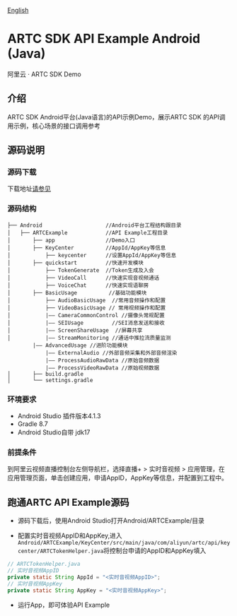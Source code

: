 [English](README_English.md)

# ARTC SDK API Example Android (Java)
阿里云 · ARTC SDK Demo

## 介绍
ARTC SDK Android平台(Java语言)的API示例Demo，展示ARTC SDK 的API调用示例，核心场景的接口调用参考

## 源码说明

### 源码下载
下载地址[请参见](https://github.com/MediaBox-Demos/amdemos-artc/tree/main/Android)

### 源码结构
```
├── Android       		       //Android平台工程结构跟目录
│   ├── ARTCExample            //API Example工程目录
│       ├── app                //Demo入口
│       ├── KeyCenter          //AppId/AppKey等信息
│           ├── keycenter      //设置AppId/AppKey等信息
│       ├── quickstart         //快速开发模块
│           ├── TokenGenerate  //Token生成及入会
│           ├── VideoCall      //快速实现音视频通话
│           ├── VoiceChat      //快速实现语聊房
│       ├── BasicUsage          //基础功能模块
│           ├── AudioBasicUsage  //常用音频操作和配置
│           ├── VideoBasicUsage // 常用视频操作和配置
│           |—— CameraCommonControl //摄像头常规配置
│           |—— SEIUsage         //SEI消息发送和接收
│           |—— ScreenShareUsage  //屏幕共享
│           |—— StreamMonitoring //通话中推拉流质量监测  
        |—— AdvancedUsage //进阶功能模块
            |—— ExternalAudio //外部音频采集和外部音频渲染
            |—— ProcessAudioRawData //原始音频数据
            |—— ProcessVideoRawData //原始视频数据
│       ├── build.gradle  
│       └── settings.gradle

```

### 环境要求
- Android Studio 插件版本4.1.3
- Gradle 8.7
- Android Studio自带 jdk17

### 前提条件
到阿里云视频直播控制台左侧导航栏，选择直播+ > 实时音视频 > 应用管理，在应用管理页面，单击创建应用，申请AppID，AppKey等信息，并配置到工程中。


## 跑通ARTC API Example源码
- 源码下载后，使用Android Studio打开Android/ARTCExample/目录

- 配置实时音视频AppID和AppKey,进入`Android/ARTCExample/KeyCenter/src/main/java/com/aliyun/artc/api/keycenter/ARTCTokenHelper.java`将控制台申请的AppID和AppKey填入
```java
// ARTCTokenHelper.java
// 实时音视频AppID
private static String AppId = "<实时音视频AppID>";
// 实时音视频AppKey
private static String AppKey = "<实时音视频AppKey>";
```
- 运行App，即可体验API Example

